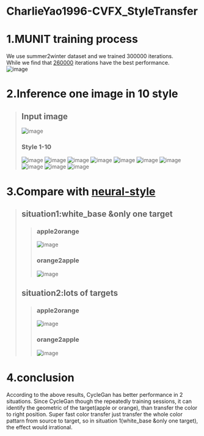 # CharlieYao1996-CVFX_StyleTransfer

  # 1.MUNIT training process 
  We use summer2winter dataset and we trained 300000 iterations.
  <br>
  While we find that [260000](https://drive.google.com/open?id=1rNTlx2EP3eSrqZApuqMtahHxBug94vxM) iterations have the best performance.
  <br>
  ![image](train.png)
  # 2.Inference one image in 10 style
  >## Input image
  >![image](/summer2winter_yosemite256_1/input.jpg)
  >### Style 1-10
  >![image](/summer2winter_yosemite256_1/output000.jpg) ![image](/summer2winter_yosemite256_1/output001.jpg)
  >![image](/summer2winter_yosemite256_1/output002.jpg) ![image](/summer2winter_yosemite256_1/output003.jpg)
  >![image](/summer2winter_yosemite256_1/output004.jpg) ![image](/summer2winter_yosemite256_1/output005.jpg)
  >![image](/summer2winter_yosemite256_1/output006.jpg) ![image](/summer2winter_yosemite256_1/output007.jpg)
  >![image](/summer2winter_yosemite256_1/output008.jpg) ![image](/summer2winter_yosemite256_1/output009.jpg)
  
  # 3.Compare with [neural-style](https://github.com/anishathalye/neural-style)
  >## situation1:white_base &only one target
  >>### apple2orange
  >>![image](https://github.com/CharlieYao1996/CVFX_ColorTransfer-/blob/master/apple2orange_ref_01.png)
  >>### orange2apple
  >>![image](https://github.com/CharlieYao1996/CVFX_ColorTransfer-/blob/master/orange2apple_ref_01.png)
  >## situation2:lots of targets
  >>### apple2orange
  >>![image](https://github.com/CharlieYao1996/CVFX_ColorTransfer-/blob/master/apple2orange_ref_02.PNG)
  >>### orange2apple
  >>![image](https://github.com/CharlieYao1996/CVFX_ColorTransfer-/blob/master/orange2apple_ref_02.PNG)
  # 4.conclusion
  According to the above results, CycleGan has better performance in 2 situations. Since CycleGan though the repeatedly training sessions, it can identify the geometric of the target(apple or orange), than transfer the color to right position. Super fast color transfer just transfer the whole color pattarn from source to target, so in situation 1(white_base &only one target), the effect would irrational.
